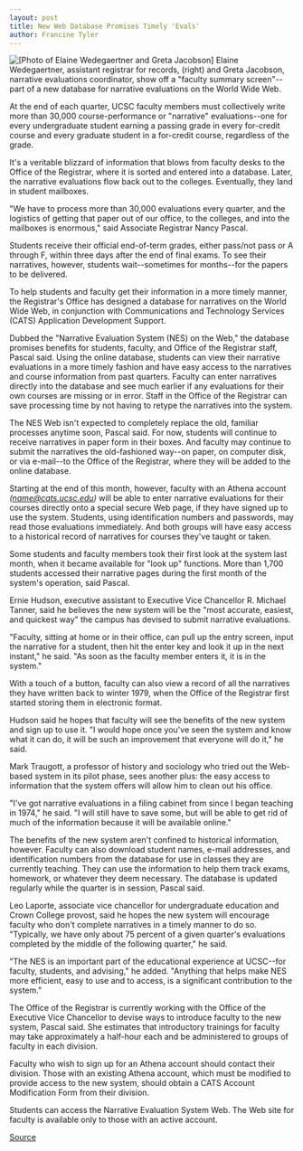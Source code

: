 ```yaml
---
layout: post
title: New Web Database Promises Timely 'Evals'
author: Francine Tyler
---
```


![\[Photo of Elaine Wedegaertner and Greta Jacobson\]][1] Elaine Wedegaertner, assistant registrar for records, (right) and Greta Jacobson, narrative evaluations coordinator, show off a "faculty summary screen"--part of a new database for narrative evaluations on the World Wide Web.

At the end of each quarter, UCSC faculty members must collectively write more than 30,000 course-performance or "narrative" evaluations--one for every undergraduate student earning a passing grade in every for-credit course and every graduate student in a for-credit course, regardless of the grade.

It's a veritable blizzard of information that blows from faculty desks to the Office of the Registrar, where it is sorted and entered into a database. Later, the narrative evaluations flow back out to the colleges. Eventually, they land in student mailboxes.

"We have to process more than 30,000 evaluations every quarter, and the logistics of getting that paper out of our office, to the colleges, and into the mailboxes is enormous," said Associate Registrar Nancy Pascal.

Students receive their official end-of-term grades, either pass/not pass or A through F, within three days after the end of final exams. To see their narratives, however, students wait--sometimes for months--for the papers to be delivered.

To help students and faculty get their information in a more timely manner, the Registrar's Office has designed a database for narratives on the World Wide Web, in conjunction with Communications and Technology Services (CATS) Application Development Support.

Dubbed the "Narrative Evaluation System (NES) on the Web," the database promises benefits for students, faculty, and Office of the Registrar staff, Pascal said. Using the online database, students can view their narrative evaluations in a more timely fashion and have easy access to the narratives and course information from past quarters. Faculty can enter narratives directly into the database and see much earlier if any evaluations for their own courses are missing or in error. Staff in the Office of the Registrar can save processing time by not having to retype the narratives into the system.

The NES Web isn't expected to completely replace the old, familiar processes anytime soon, Pascal said. For now, students will continue to receive narratives in paper form in their boxes. And faculty may continue to submit the narratives the old-fashioned way--on paper, on computer disk, or via e-mail--to the Office of the Registrar, where they will be added to the online database.

Starting at the end of this month, however, faculty with an Athena account _(name@cats.ucsc.edu)_ will be able to enter narrative evaluations for their courses directly onto a special secure Web page, if they have signed up to use the system. Students, using identification numbers and passwords, may read those evaluations immediately. And both groups will have easy access to a historical record of narratives for courses they've taught or taken.

Some students and faculty members took their first look at the system last month, when it became available for "look up" functions. More than 1,700 students accessed their narrative pages during the first month of the system's operation, said Pascal.

Ernie Hudson, executive assistant to Executive Vice Chancellor R. Michael Tanner, said he believes the new system will be the "most accurate, easiest, and quickest way" the campus has devised to submit narrative evaluations.

"Faculty, sitting at home or in their office, can pull up the entry screen, input the narrative for a student, then hit the enter key and look it up in the next instant," he said. "As soon as the faculty member enters it, it is in the system."

With a touch of a button, faculty can also view a record of all the narratives they have written back to winter 1979, when the Office of the Registrar first started storing them in electronic format.

Hudson said he hopes that faculty will see the benefits of the new system and sign up to use it. "I would hope once you've seen the system and know what it can do, it will be such an improvement that everyone will do it," he said.

Mark Traugott, a professor of history and sociology who tried out the Web-based system in its pilot phase, sees another plus: the easy access to information that the system offers will allow him to clean out his office.

"I've got narrative evaluations in a filing cabinet from since I began teaching in 1974," he said. "I will still have to save some, but will be able to get rid of much of the information because it will be available online."

The benefits of the new system aren't confined to historical information, however. Faculty can also download student names, e-mail addresses, and identification numbers from the database for use in classes they are currently teaching. They can use the information to help them track exams, homework, or whatever they deem necessary. The database is updated regularly while the quarter is in session, Pascal said.

Leo Laporte, associate vice chancellor for undergraduate education and Crown College provost, said he hopes the new system will encourage faculty who don't complete narratives in a timely manner to do so. "Typically, we have only about 75 percent of a given quarter's evaluations completed by the middle of the following quarter," he said.

"The NES is an important part of the educational experience at UCSC--for faculty, students, and advising," he added. "Anything that helps make NES more efficient, easy to use and to access, is a significant contribution to the system."

The Office of the Registrar is currently working with the Office of the Executive Vice Chancellor to devise ways to introduce faculty to the new system, Pascal said. She estimates that introductory trainings for faculty may take approximately a half-hour each and be administered to groups of faculty in each division.

Faculty who wish to sign up for an Athena account should contact their division. Those with an existing Athena account, which must be modified to provide access to the new system, should obtain a CATS Account Modification Form from their division.

Students can access the Narrative Evaluation System Web. The Web site for faculty is available only to those with an active account.

[1]: http://www1.ucsc.edu/oncampus/currents/97-98/art/narratives.98-04-20.gif

[Source](http://www1.ucsc.edu/oncampus/currents/97-98/04-20/narratives.htm "Permalink to Narrative evaluations database on Web: 04-20-98")

